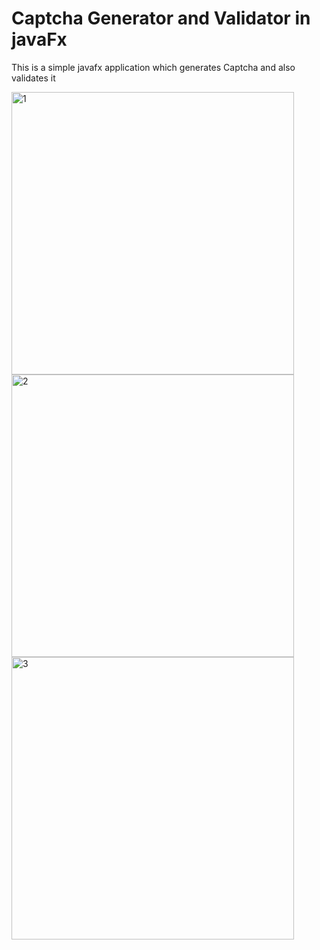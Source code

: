 # Captcha Generator and Validator in javaFx

This is a simple javafx application which generates Captcha and also validates it

<img width="452" alt="1" src="https://user-images.githubusercontent.com/91336723/177265215-b55e6940-e136-43fa-a5ff-6073cc44ed5c.png">
<img width="452" alt="2" src="https://user-images.githubusercontent.com/91336723/177265247-5eb831de-36a1-4d59-9c8a-a930e83dc89c.png">
<img width="452" alt="3" src="https://user-images.githubusercontent.com/91336723/177265498-659658ae-d9bb-4f0c-9e1d-a6e218002851.png">
